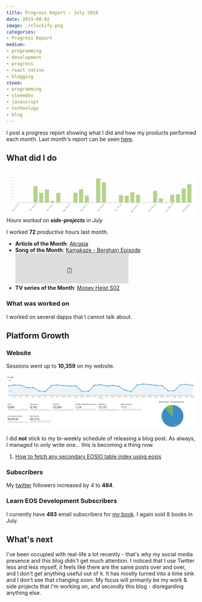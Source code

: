 ```yaml
---
title: Progress Report - July 2019
date: 2019-08-02
image: ./clockify.png
categories:
- Progress Report
medium:
- programming
- development
- progress
- react native
- blogging
steem:
- programming
- steemdev
- javascript
- technology
- blog
---
```



I post a progress report showing what I did and how my products performed each month.
Last month's report can be seen [here](/progress-report-june-2019).

## What did I do

![Productive Hours in July](./clockify.png)
_Hours worked on **side-projects** in July_

I worked **72** _productive_ hours last month.

* **Article of the Month**: [Akrasia](https://en.wikipedia.org/wiki/Akrasia)
* **Song of the Month**: [Kamakaze - Berghain Episode](https://open.spotify.com/track/29WO6pesmwIxFB7QCEKBDX)
    <iframe src="https://open.spotify.com/embed/track/29WO6pesmwIxFB7QCEKBDX" width="300" height="80" frameborder="0" allowtransparency="true" allow="encrypted-media"></iframe>
* **TV series of the Month**: [Money Heist S02](https://trakt.tv/shows/money-heist/seasons/2)

### What was worked on

I worked on several dapps that I cannot talk about.

## Platform Growth

### Website

Sessions went up to **10,359** on my website.

![Website Traffic](./website-traffic.png)

I did **not** stick to my bi-weekly schedule of releasing a blog post.
As always, I managed to only write one... this is becoming a thing now.

1. [How to fetch any secondary EOSIO table index using eosjs](/how-to-fetch-table-indexes-using-eosjs/)

### Subscribers

My [twitter](https://twitter.com/cmichelio) followers increased by _4_ to **484**.

### Learn EOS Development Subscribers

I currently have **483** email subscribers for [my book](https://learneos.dev).
I again sold 8 books in July.

## What's next

I've been occupied with real-life a lot recently - that's why my social media presence and this blog didn't get much attention.
I noticed that I use Twitter less and less myself, it feels like there are the same posts over and over, and I don't get anything useful out of it.
It has mostly turned into a time sink and I don't see that changing soon.
My focus will primarily be my work & side projects that I'm working on, and secondly this blog - disregarding anything else.
